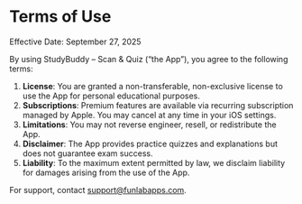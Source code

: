 # Terms of Use

Effective Date: September 27, 2025

By using StudyBuddy – Scan & Quiz (“the App”), you agree to the following terms:

1. **License**: You are granted a non-transferable, non-exclusive license to use the App for personal educational purposes.  
2. **Subscriptions**: Premium features are available via recurring subscription managed by Apple. You may cancel at any time in your iOS settings.  
3. **Limitations**: You may not reverse engineer, resell, or redistribute the App.  
4. **Disclaimer**: The App provides practice quizzes and explanations but does not guarantee exam success.  
5. **Liability**: To the maximum extent permitted by law, we disclaim liability for damages arising from the use of the App.  

For support, contact support@funlabapps.com.
